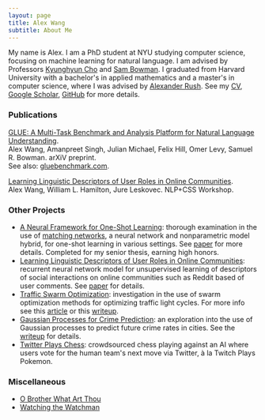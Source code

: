 ```yaml
---
layout: page
title: Alex Wang
subtitle: About Me
---
```


My name is Alex. I am a PhD student at NYU studying computer science, focusing on machine learning for natural language.
I am advised by Professors [Kyunghyun Cho](http://www.kyunghyuncho.me/) and [Sam Bowman](https://www.nyu.edu/projects/bowman/).
I graduated from Harvard University with a bachelor's in applied mathematics and a master's in computer science, where I was advised by [Alexander Rush](http://nlp.seas.harvard.edu/rush.html).
See my [CV](/static/CV-08-18-2018.pdf), [Google Scholar](https://scholar.google.com/citations?view_op=list_works&hl=en&user=7lSuRloAAAAJ), [GitHub](https://github.com/W4ngatang) for more details.

### Publications

[GLUE: A Multi-Task Benchmark and Analysis Platform for Natural Language Understanding](https://arxiv.org/abs/1804.07461). <br/>
Alex Wang, Amanpreet Singh, Julian Michael, Felix Hill, Omer Levy, Samuel R. Bowman. arXiV preprint. <br/>
See also: [gluebenchmark.com](https://gluebenchmark.com/).

[Learning Linguistic Descriptors of User Roles in Online Communities](http://www.aclweb.org/anthology/W16-5610). <br/>
Alex Wang, William L. Hamilton, Jure Leskovec.  NLP+CSS Workshop.

### Other Projects

- [A Neural Framework for One-Shot Learning](https://github.com/W4ngatang/MatchingNets): thorough examination in the use of [matching networks](https://arxiv.org/abs/1606.04080), a neural network and nonparametric model hybrid, for one-shot learning in various settings. See [paper](/static/thesis.pdf) for more details. Completed for my senior thesis, earning high honors.
- [Learning Linguistic Descriptors of User Roles in Online Communities](https://github.com/W4ngatang/Embeddit): recurrent neural network model for unsupervised learning of descriptors of social interactions on online communities such as Reddit based of user comments. See [paper](http://www.aclweb.org/anthology/W16-5610) for details.
- [Traffic Swarm Optimization](https://github.com/W4ngatang/TrafficSwarmOptimization): investigation in the use of swarm optimization methods for optimizing traffic light cycles. For more info see this [article](https://www.seas.harvard.edu/news/2016/06/ants-go-marching-on-to-optimize-traffic-lights) or this [writeup](/static/swarm-optimization-traffic.pdf).
- [Gaussian Processes for Crime Prediction](https://github.com/kandluis/crime-prediction): an exploration into the use of Gaussian processes to predict future crime rates in cities. See the [writeup](/static/gaussian-processes-crime.pdf) for details.
- [Twitter Plays Chess](https://github.com/mgentili/TwitterPlaysChess): crowdsourced chess playing against an AI where users vote for the human team's next move via Twitter, &agrave; la Twitch Plays Pokemon.

### Miscellaneous

- [O Brother What Art Thou](https://vimeo.com/206087559)
- [Watching the Watchman](http://harvardpolitics.com/united-states/watching-watchman/)
